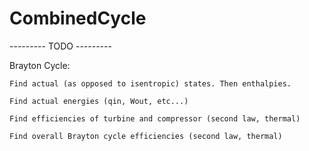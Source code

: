 # CombinedCycle

--------- TODO ---------

Brayton Cycle:

    Find actual (as opposed to isentropic) states. Then enthalpies.

    Find actual energies (qin, Wout, etc...)

    Find efficiencies of turbine and compressor (second law, thermal)

    Find overall Brayton cycle efficiencies (second law, thermal)
